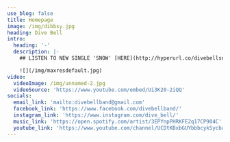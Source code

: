 ```yaml
---
use_blog: false
title: Homepage
image: /img/dibbsy.jpg
heading: Dive Bell
intro:
  heading: '-'
  description: |-
    ## LISTEN TO NEW SINGLE 'SNOW' [HERE](http://hyperurl.co/divebellsnow)

    ![](/img/maxresdefault.jpg)
video:
  videoImage: /img/unnamed-2.jpg
  videoSource: 'https://www.youtube.com/embed/Ui3K20-2iQQ'
socials:
  email_link: 'mailto:divebellband@gmail.com'
  facebook_link: 'https://www.facebook.com/divebellband/'
  instagram_link: 'https://www.instagram.com/dive_bell/'
  music_link: 'https://open.spotify.com/artist/3EPYnpPHRKFE2q17CP904C'
  youtube_link: 'https://www.youtube.com/channel/UCDtKBxbGUYbbbcykSycbayA'
---
```


